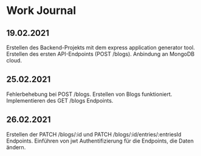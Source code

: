 # Work Journal #
## 19.02.2021 ##
Erstellen des Backend-Projekts mit dem express application generator tool. Erstellen des ersten API-Endpoints (POST /blogs).
Anbindung an MongoDB cloud.
## 25.02.2021 ##
Fehlerbehebung bei POST /blogs. Erstellen von Blogs funktioniert. Implementieren des GET /blogs Endpoints.
## 26.02.2021 ##
Erstellen der PATCH /blogs/:id und PATCH /blogs/:id/entries/:entriesId Endpoints.
Einführen von jwt Authentifizierung für die Endpoints, die Daten ändern.